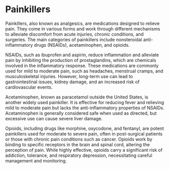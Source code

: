 <!--
source: GPT-4o
aka: analgesics
subclasses: non-steroidal-anti-inflammatory-drugs, acetaminophen, paracetamol, opioids
treats: pain
tags: painkillers, analgesics, medications
-->

# Painkillers

Painkillers, also known as analgesics, are medications designed to relieve pain. They come in various forms and work through different mechanisms to alleviate discomfort from acute injuries, chronic conditions, and surgeries. The main categories of painkillers include nonsteroidal anti-inflammatory drugs (NSAIDs), acetaminophen, and opioids.

NSAIDs, such as ibuprofen and aspirin, reduce inflammation and alleviate pain by inhibiting the production of prostaglandins, which are chemicals involved in the inflammatory response. These medications are commonly used for mild to moderate pain, such as headaches, menstrual cramps, and musculoskeletal injuries. However, long-term use can lead to gastrointestinal issues, kidney damage, and an increased risk of cardiovascular events.

Acetaminophen, known as paracetamol outside the United States, is another widely used painkiller. It is effective for reducing fever and relieving mild to moderate pain but lacks the anti-inflammatory properties of NSAIDs. Acetaminophen is generally considered safe when used as directed, but excessive use can cause severe liver damage.

Opioids, including drugs like morphine, oxycodone, and fentanyl, are potent painkillers used for moderate to severe pain, often in post-surgical patients or those with chronic pain conditions such as cancer. Opioids work by binding to specific receptors in the brain and spinal cord, altering the perception of pain. While highly effective, opioids carry a significant risk of addiction, tolerance, and respiratory depression, necessitating careful management and monitoring.
